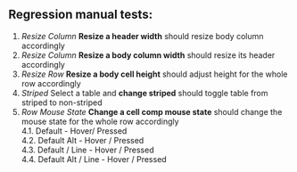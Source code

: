 ## Regression manual tests:
1. *Resize Column* **Resize a header width** should resize body column accordingly
2. *Resize Column* **Resize a body column width** should resize its header accordingly
3. *Resize Row* **Resize a body cell height** should adjust height for the whole row accordingly
4. *Striped* Select a table and **change striped** should toggle table from striped to non-striped
4. *Row Mouse State* **Change a cell comp mouse state** should change the mouse state for the whole row accordingly  
    4.1. Default - Hover/ Pressed  
    4.2. Default Alt - Hover / Pressed  
    4.3. Default / Line - Hover / Pressed  
    4.4. Default Alt / Line - Hover / Pressed  


